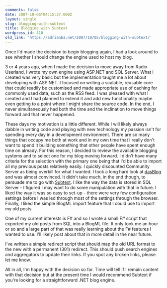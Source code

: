 ```yaml
---
comments: false
date: 2007-10-06T04:15:37.000Z
layout: single
slug: blogging-with-subtext
title: Blogging with Subtext
wordpress_id: 410
old_link: 'https://adrianba.net/2007/10/05/blogging-with-subtext/'
---
```

Once I'd made the decision to begin blogging again, I had a look around to see whether I should change the engine used to host my blog.




3 or 4 years ago, when I made the decision to move away from Radio Userland, I wrote my own engine using ASP.NET and SQL Server. What I created was very basic but the implementation taught me a lot about developing with ASP.NET. I focused on writing a scalable, reusable core that could readily be customised and made appropriate use of caching for commonly used data, such as the RSS feed. I was pleased with what I created and I had planned to extend it and add new functionality maybe even getting to a point where I might share the source code. In the end, I never simultaneously had both the time and the inclination to move things forward and that never happened.




These days my motivation is a little different. While I will likely always dabble in writing code and playing with new technology my passion isn't for spending every day in a development environment. There are so many things that occupy me both at work and in my own time that I really don't want to spend it building something that other people have spent enough time on already. For this reason, I decided to review the available blogging systems and to select one for my blog moving forward. I didn't have many criteria for the selection with the primary one being that I'd be able to import all my previous posts relatively easily. I quickly discounted Community Server as being overkill for what I wanted. I took a long hard look at [dasBlog](http://www.dasblog.info/) and was almost convinced. It didn't take much, in the end though, to persuade me to go with [Subtext](http://www.subtextproject.com/). I like the way the data is stored in SQL Server - I figured I may want to do some manipulation with that in future. I liked the way it was so easy to set-up - there were very few configuration settings before I was led through most of the settings through the browser. Finally, I liked the simple BlogML import feature that I could use to import my old posts.




One of my current interests is F# and so I wrote a small F# script that exported my old posts from SQL into a BlogML file. It only took me an hour or so and a large part of that was really learning about the F# features I wanted to use. I'll likely post about that in more detail in the near future.




I've written a simple redirect script that should map the old URL format to the new with a permanent (301) redirect. This should push search engines and aggregators to update their links. If you spot any broken links, please let me know.




All in all, I'm happy with the decision so far. Time will tell if I remain content with that decision but at the present time I would recommend Subtext if you're looking for a straightforward .NET blog engine.
